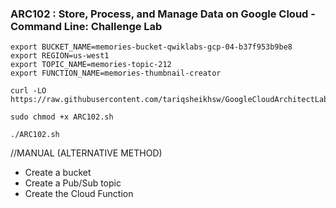 ### ARC102 :  Store, Process, and Manage Data on Google Cloud - Command Line: Challenge Lab 

```
export BUCKET_NAME=memories-bucket-qwiklabs-gcp-04-b37f953b9be8
export REGION=us-west1
export TOPIC_NAME=memories-topic-212
export FUNCTION_NAME=memories-thumbnail-creator
```

```
curl -LO https://raw.githubusercontent.com/tariqsheikhsw/GoogleCloudArchitectLabs/main/Solutions/ARC102.sh

sudo chmod +x ARC102.sh

./ARC102.sh
```




//MANUAL (ALTERNATIVE METHOD)
- Create a bucket   
- Create a Pub/Sub topic   
- Create the Cloud Function   



